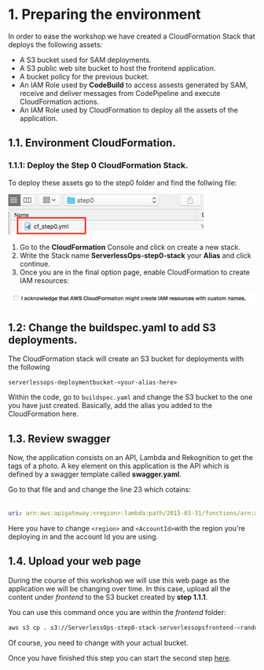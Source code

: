 # 1. Preparing the environment

In order to ease the workshop we have created a CloudFormation Stack that deploys the following assets:

- A S3 bucket used for SAM deployments.
- A S3 public web site bucket to host the frontend application.
- A bucket policy for the previous bucket.
- An IAM Role used by **CodeBuild** to access assests generated by SAM, receive and deliver messages from CodePipeline and execute CloudFormation actions.
- An IAM Role used by CloudFormation to deploy all the assets of the application.

## 1.1. Environment CloudFormation.

### 1.1.1: Deploy the Step 0 CloudFormation Stack.

To deploy these assets go to the step0 folder and find the follwing file:

<img src="../images/0_cloudformation_stack.png" />

1. Go to the **CloudFormation** Console and click on create a new stack.
2. Write the Stack name **ServerlessOps-step0-stack** your **Alias** and click continue.
3. Once you are in the final option page, enable CloudFormation to create IAM resources:

<img src="../images/0_cloudformation_iam_permissions.png" />

## 1.2: Change the buildspec.yaml to add S3 deployments.

The CloudFormation stack will create an S3 bucket for deployments with the following 

```
serverlessops-deploymentbucket-<your-alias-here>
```

Within the code, go to `buildspec.yaml` and change the S3 bucket to the one you have just created. Basically, add the alias you added to the CloudFormation here.

## 1.3. Review swagger

Now, the application consists on an API, Lambda and Rekognition to get the tags of a photo. A key element on this application is the API which is defined by a swagger template called **swagger.yaml**.

Go to that file and and change the line 23 which cotains:

```yaml

uri: arn:aws:apigateway:<region>:lambda:path/2015-03-31/functions/arn:aws:lambda:<region>:<AccountID>:function:${stageVariables.LambdaFunctionName}:live/invocations

```

Here you have to change `<region>` and `<AccountId>`with the region you're deploying in and the account Id you are using.

## 1.4. Upload your web page

During the course of this workshop we will use this web page as the application we will be changing over time. In this case, upload all the content under *frontend* to the S3 bucket created by **step 1.1.1**. 

You can use this command once you are within the *frontend* folder:

```bash
aws s3 cp . s3://ServerlessOps-step0-stack-serverlessopsfrontend-<random-string>
```

Of course, you need to change <random-string> with your actual bucket.

Once you have finished this step you can start the second step [here](../../documentation/2_develop_with_cloud9).
